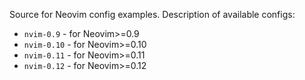 Source for Neovim config examples. Description of available configs:

- `nvim-0.9` - for Neovim>=0.9
- `nvim-0.10` - for Neovim>=0.10
- `nvim-0.11` - for Neovim>=0.11
- `nvim-0.12` - for Neovim>=0.12
